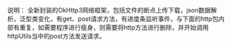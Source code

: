 说明：
    全新封装的OkHttp3网络框架，包括文件的断点上传下载，json数据解析，泛型类变化，有get、post请求方法，有进度条监听事件，与下面的http包内部有重复，如需要程序进行瘦身，则需要将http方法进行删除，并开始调用httpUtils当中的post方法发送请求。